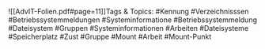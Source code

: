 
![[AdvIT-Folien.pdf#page=11]]Tags & Topics:
   #Kennung
   #Verzeichnisssen
   #Betriebssystemmeldungen
   #Systeminformatione
   #Betriebssystemmeldung
   #Dateisystem
   #Gruppen
   #Systeminformationen
   #Arbeiten
   #Dateisysteme
   #Speicherplatz
   #Zust
   #Gruppe
   #Mount
   #Arbeit
   #Mount-Punkt